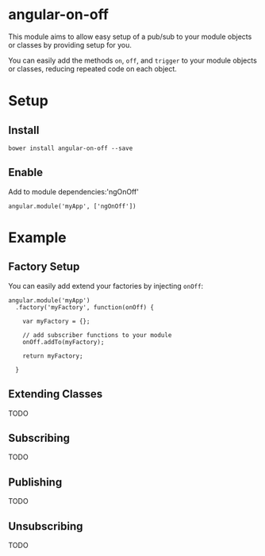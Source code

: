angular-on-off
==============

This module aims to allow easy setup of a pub/sub to your module objects or classes by providing setup for you.

You can easily add the methods `on`, `off`, and `trigger` to your module objects or classes, reducing repeated code on each object.

# Setup

## Install

    bower install angular-on-off --save

## Enable

Add to module dependencies:'ngOnOff'

```
angular.module('myApp', ['ngOnOff'])
```

# Example

## Factory Setup

You can easily add extend your factories by injecting `onOff`:

```
angular.module('myApp')
  .factory('myFactory', function(onOff) {

    var myFactory = {};

    // add subscriber functions to your module
    onOff.addTo(myFactory);

    return myFactory;

  }
```

## Extending Classes

TODO

## Subscribing

TODO

## Publishing

TODO

## Unsubscribing

TODO

